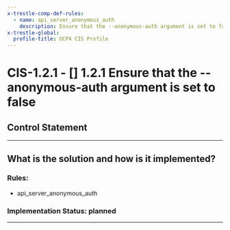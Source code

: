 ```yaml
---
x-trestle-comp-def-rules:
  - name: api_server_anonymous_auth
    description: Ensure that the --anonymous-auth argument is set to false
x-trestle-global:
  profile-title: OCP4 CIS Profile
---
```


# CIS-1.2.1 - \[\] 1.2.1 Ensure that the --anonymous-auth argument is set to false

## Control Statement

______________________________________________________________________

## What is the solution and how is it implemented?

<!-- For implementation status enter one of: implemented, partial, planned, alternative, not-applicable -->

<!-- Note that the list of rules under ### Rules: is read-only and changes will not be captured after assembly to JSON -->

<!-- Enter possible prose for implementation response at the control level here, after this comment -->

### Rules:

  - api_server_anonymous_auth

### Implementation Status: planned

______________________________________________________________________
